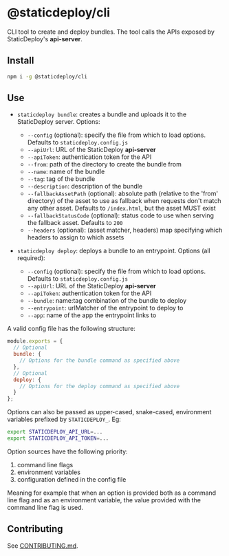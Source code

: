 # @staticdeploy/cli

CLI tool to create and deploy bundles. The tool calls the APIs exposed by
StaticDeploy's **api-server**.

## Install

```sh
npm i -g @staticdeploy/cli
```

## Use

- `staticdeploy bundle`: creates a bundle and uploads it to the StaticDeploy
  server. Options:

  - `--config` (optional): specify the file from which to load options. Defaults
    to `staticdeploy.config.js`
  - `--apiUrl`: URL of the StaticDeploy **api-server**
  - `--apiToken`: authentication token for the API
  - `--from`: path of the directory to create the bundle from
  - `--name`: name of the bundle
  - `--tag`: tag of the bundle
  - `--description`: description of the bundle
  - `--fallbackAssetPath` (optional): absolute path (relative to the 'from'
    directory) of the asset to use as fallback when requests don't match any
    other asset. Defaults to `/index.html`, but the asset MUST exist
  - `--fallbackStatusCode` (optional): status code to use when serving the
    fallback asset. Defaults to `200`
  - `--headers` (optional): (asset matcher, headers) map specifying which
    headers to assign to which assets

- `staticdeploy deploy`: deploys a bundle to an entrypoint. Options (all
  required):

  - `--config` (optional): specify the file from which to load options. Defaults
    to `staticdeploy.config.js`
  - `--apiUrl`: URL of the StaticDeploy **api-server**
  - `--apiToken`: authentication token for the API
  - `--bundle`: name:tag combination of the bundle to deploy
  - `--entrypoint`: urlMatcher of the entrypoint to deploy to
  - `--app`: name of the app the entrypoint links to

A valid config file has the following structure:

```js
module.exports = {
  // Optional
  bundle: {
    // Options for the bundle command as specified above
  },
  // Optional
  deploy: {
    // Options for the deploy command as specified above
  }
};
```

Options can also be passed as upper-cased, snake-cased, environment variables
prefixed by `STATICDEPLOY_`. Eg:

```sh
export STATICDEPLOY_API_URL=...
export STATICDEPLOY_API_TOKEN=...
```

Option sources have the following priority:

1.  command line flags
2.  environment variables
3.  configuration defined in the config file

Meaning for example that when an option is provided both as a command line flag
and as an environment variable, the value provided with the command line flag is
used.

## Contributing

See [CONTRIBUTING.md](CONTRIBUTING.md).
